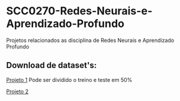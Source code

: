 # SCC0270-Redes-Neurais-e-Aprendizado-Profundo

Projetos relacionados as disciplina de Redes Neurais e Aprendizado Profundo

## Download de dataset's:
[Projeto 1](https://datahub.io/machine-learning/creditcard) Pode ser dividido o treino e teste em 50%

[Projeto 2](http://ufldl.stanford.edu/housenumbers/)
